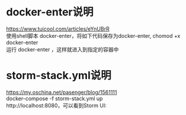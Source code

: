 # docker-enter说明
https://www.tuicool.com/articles/eYnUBrR  
使用shell脚本 docker-enter，将如下代码保存为docker-enter, chomod +x docker-enter  
运行 docker-enter <container id> ，这样就进入到指定的容器中  
# storm-stack.yml说明  
https://my.oschina.net/pasenger/blog/1561111  
docker-compose -f storm-stack.yml up  
http://localhost:8080，可以看到Storm UI:  
